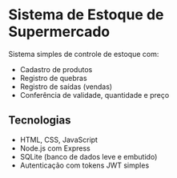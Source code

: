 # Sistema de Estoque de Supermercado

Sistema simples de controle de estoque com:
- Cadastro de produtos
- Registro de quebras
- Registro de saídas (vendas)
- Conferência de validade, quantidade e preço

## Tecnologias
- HTML, CSS, JavaScript
- Node.js com Express
- SQLite (banco de dados leve e embutido)
- Autenticação com tokens JWT simples
